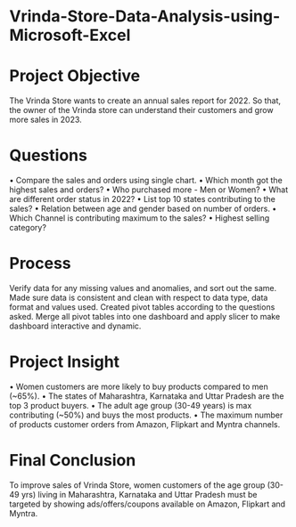 # Vrinda-Store-Data-Analysis-using-Microsoft-Excel


# Project Objective  
The Vrinda Store wants to create an annual sales report for 2022. So that, the owner of the Vrinda store can understand their customers and grow more sales in 2023.

# Questions

•	Compare the sales and orders using single chart.
•	Which month got the highest sales and orders?
•	Who purchased more - Men or Women?
•	What are different order status in 2022?
•	List top 10 states contributing to the sales?
•	Relation between age and gender based on number of orders.
•	Which Channel is contributing maximum to the sales?
•	Highest selling category?

# Process
Verify data for any missing values and anomalies, and sort out the same. Made sure data is consistent and clean with respect to data type, data format and values used. Created pivot tables according to the questions asked. Merge all pivot tables into one dashboard and apply slicer to make dashboard interactive and dynamic.

# Project Insight 
•	Women customers are more likely to buy products compared to men (~65%).
•	The states of Maharashtra, Karnataka and Uttar Pradesh are the top 3 product buyers.
•	The adult age group (30-49 years) is max contributing (~50%) and buys the most products.
•	The maximum number of products customer orders from Amazon, Flipkart and Myntra channels.

# Final Conclusion 
To improve sales of Vrinda Store, women customers of the age group (30-49 yrs) living in Maharashtra, Karnataka and Uttar Pradesh must be targeted by showing ads/offers/coupons available on Amazon, Flipkart and Myntra.
